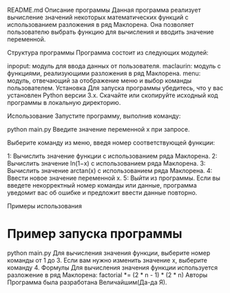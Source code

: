README.md
Описание программы
Данная программа реализует вычисление значений некоторых математических функций с использованием разложения в ряд Маклорена. Она позволяет пользователю выбрать функцию для вычисления и вводить значение переменной.

Структура программы
Программа состоит из следующих модулей:

inpoput: модуль для ввода данных от пользователя.
maclaurin: модуль с функциями, реализующими разложения в ряд Маклорена.
menu: модуль, отвечающий за отображение меню и выбор команды пользователем.
Установка
Для запуска программы убедитесь, что у вас установлен Python версии 3.x. Скачайте или скопируйте исходный код программы в локальную директорию.

Использование
Запустите программу, выполнив команду:

python main.py
Введите значение переменной x при запросе.

Выберите команду из меню, введя номер соответствующей функции:

 1: Вычислить значение функции с использованием ряда Маклорена.
 2: Вычислить значение ln(1−x) с использованием ряда Маклорена.
 3: Вычислить значение arctan(x) с использованием ряда Маклорена.
 4: Ввести новое значение переменной x.
 5: Выйти из программы.
Если вы введете некорректный номер команды или данные, программа уведомит вас об ошибке и предложит ввести данные повторно.

Примеры использования
# Пример запуска программы
python main.py
Для вычисления значения функции, выберите номер команды от 1 до 3.
Если вам нужно изменить значение x, выберите команду 4.
Формулы
Для вычисления значения функции используется разложение в ряд Маклорена:
factorial *= (2 * n - 1) * (2 * n)
Авторы
Программа была разработана Величайшим(Да-да Я).
